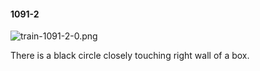 #### 1091-2
![train-1091-2-0.png](https://github.com/lil-lab/nlvr/raw/master/nlvr/train/images/79/train-1091-2-0.png "train-1091-2-0.png")

There is a black circle closely touching right wall of a box.